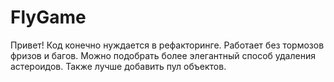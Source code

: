 # FlyGame
Привет!
Код конечно нуждается в рефакторинге.
Работает без тормозов фризов и багов.
Можно подобрать более элегантный способ удаления астероидов.
Также лучше добавить пул объектов.
